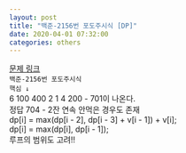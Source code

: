 ```yaml
---  
layout: post  
title: "백준-2156번 포도주시식 [DP]"  
date: 2020-04-01 07:32:00  
categories: others  
---  
```

<a href="https://www.acmicpc.net/problem/2156" target="_blank">문제 링크</a>  
`백준-2156번 포도주시식`  
`핵심 ↓`  
6 100 400 2 1 4 200 - 701이 나온다.  
정답 704 - 2잔 연속 안먹은 경우도 존재  
dp[i] = max(dp[i - 2], dp[i - 3] + v[i - 1]) + v[i];  
dp[i] = max(dp[i], dp[i - 1]);  
루프의 범위도 고려!!    
<script src="https://gist.github.com/Raemerrr/cf16c5ade338af3d7f87d6d812878bcd.js"></script>
